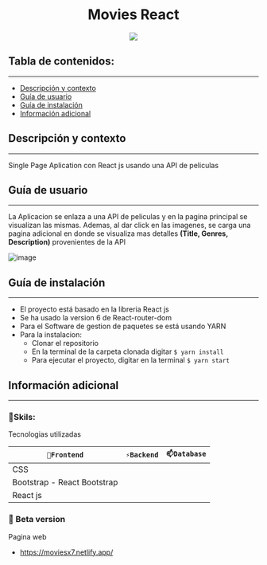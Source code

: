 
<h1 align="center"> Movies React</h1>
<p align="center"><img src="https://user-images.githubusercontent.com/81504385/153679550-d9eb4294-72e9-4d0b-9f1f-fa1b472ed905.png"/></p> 

## Tabla de contenidos:
---

- [Descripción y contexto](#descripción-y-contexto)
- [Guía de usuario](#guía-de-usuario)
- [Guía de instalación](#guía-de-instalación)
- [Información adicional](#información-adicional)


## Descripción y contexto
---
Single Page Aplication con React js usando una API de peliculas

## Guía de usuario
---
La Aplicacion se enlaza a una API de peliculas y en la pagina principal se visualizan las mismas. 
Ademas, al dar click en las imagenes, se carga una pagina adicional en donde se visualiza mas detalles **(Title, Genres, Description)** provenientes de la API

![image](https://user-images.githubusercontent.com/81504385/153680366-caec6de2-d36b-4c0d-a85a-a4ff009f7c91.png)

 	
## Guía de instalación
---
* El proyecto está basado en la libreria React js
* Se ha usado la version 6 de React-router-dom
* Para el Software de gestion de paquetes se está usando YARN
* Para la instalacion:
  * Clonar el repositorio
  * En la terminal de la carpeta clonada digitar `$ yarn install`
  * Para ejecutar el proyecto, digitar en la terminal `$ yarn start`


## Información adicional
---
### 🔭Skils:
Tecnologias utilizadas

| `🔭Frontend` | `⚡Backend` | `📫Database` |
| ------ | ------ | ------ | 
| CSS |  |  |
| Bootstrap - React Bootstrap |  |  |
| React js |  |  |


### 🌱 Beta version
Pagina web
<ul>
<li> <a href="https://moviesx7.netlify.app/" target="_blank">https://moviesx7.netlify.app/</a> </li>
</ul>


